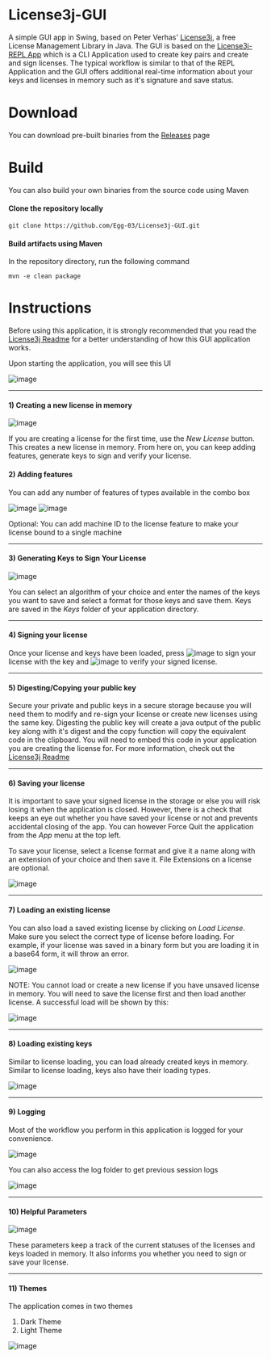# License3j-GUI
A simple GUI app in Swing, based on Peter Verhas' [License3j](https://github.com/verhas/License3j), a free License Management Library in Java.
The GUI is based on the [License3j-REPL App](https://github.com/verhas/License3jRepl) which is a CLI Application used to create key pairs and create and sign licenses.
The typical workflow is similar to that of the REPL Application and the GUI offers additional real-time information about your keys and licenses in memory such as it's signature and save status.

# Download
You can download pre-built binaries from the [Releases](https://github.com/Egg-03/License3j-GUI/releases/latest) page

# Build
You can also build your own binaries from the source code using Maven

#### Clone the repository locally
```
git clone https://github.com/Egg-03/License3j-GUI.git
```

#### Build artifacts using Maven
In the repository directory, run the following command
```
mvn -e clean package
```

# Instructions

Before using this application, it is strongly recommended that you read the [License3j Readme](https://github.com/verhas/License3j/blob/master/README.adoc) for a better understanding of how this GUI application works.

Upon starting the application, you will see this UI

![image](https://github.com/user-attachments/assets/b6bd72a9-9a03-485c-aea4-887c8dc25973)

---

#### 1) Creating a new license in memory
![image](https://github.com/user-attachments/assets/d0d65f2e-511f-49ec-8337-1d0ae978fd2f)

If you are creating a license for the first time, use the *New License* button.
This creates a new license in memory. From here on, you can keep adding features, generate keys to sign and verify your license.

#### 2) Adding features
You can add any number of features of types available in the combo box

![image](https://github.com/user-attachments/assets/bebb4c96-d4be-450f-9db0-558e363f6e64) ![image](https://github.com/user-attachments/assets/3b44a692-ede6-4b30-80e7-d779798676e2)


Optional: You can add machine ID to the license feature to make your license bound to a single machine

---

#### 3) Generating Keys to Sign Your License

![image](https://github.com/user-attachments/assets/0218c7e4-c679-4542-b01c-1f1492b541ed)

You can select an algorithm of your choice and enter the names of the keys you want to save and select a format for those keys and save them. Keys are saved in the *Keys* folder of your application directory.

---

#### 4) Signing your license

Once your license and keys have been loaded, press ![image](https://github.com/user-attachments/assets/ca2a7685-a818-4c19-a2bc-f98fae8f6234) to sign your license with the key and ![image](https://github.com/user-attachments/assets/502271be-b63a-46a5-82fd-a504c0b77c85) to verify your signed license.

---

#### 5) Digesting/Copying your public key

Secure your private and public keys in a secure storage because you will need them to modify and re-sign your license or create new licenses using the same key.
Digesting the public key will create a java output of the public key along with it's digest and the copy function will copy the equivalent code in the clipboard. You will need to embed this code in your application you are creating the license for. For more information, check out the [License3j Readme](https://github.com/verhas/License3j/blob/master/README.adoc)

---

#### 6) Saving your license

It is important to save your signed license in the storage or else you will risk losing it when the application is closed. However, there is a check that keeps an eye out whether you have saved your license or not and prevents accidental closing of the app. You can however Force Quit the application from the *App* menu at the top left.

To save your license, select a license format and give it a name along with an extension of your choice and then save it. File Extensions on a license are optional.

![image](https://github.com/user-attachments/assets/0a9c13d2-c267-4c9a-a239-5ff05fda768e)

---

#### 7) Loading an existing license

You can also load a saved existing license by clicking on *Load License*. Make sure you select the correct type of license before loading. For example, if your license was saved in a binary form but you are loading it in a base64 form, it will throw an error.

![image](https://github.com/user-attachments/assets/717d5195-b5eb-44d6-b71e-bf88298cf4a8)

NOTE: You cannot load or create a new license if you have unsaved license in memory. You will need to save the license first and then load another license.
A successful load will be shown by this:

![image](https://github.com/user-attachments/assets/8266818d-da52-4fd4-b21c-8fbfa9a31a2f)

---

#### 8) Loading existing keys

Similar to license loading, you can load already created keys in memory. Similar to license loading, keys also have their loading types.

![image](https://github.com/user-attachments/assets/de0e0b11-8135-4bca-b52e-ec694cf56bc2)

---

#### 9) Logging

Most of the workflow you perform in this application is logged for your convenience.

![image](https://github.com/user-attachments/assets/25cdcd5a-630a-4a50-89ca-42652ff70582)


You can also access the log folder to get previous session logs

![image](https://github.com/user-attachments/assets/881b9379-9452-4f05-bc56-fd0b6255c4a8)

---

#### 10) Helpful Parameters

![image](https://github.com/user-attachments/assets/44b44c71-4108-4094-a95a-55125e8be421)

These parameters keep a track of the current statuses of the licenses and keys loaded in memory. It also informs you whether you need to sign or save your license.

---

#### 11) Themes

The application comes in two themes
1) Dark Theme
2) Light Theme

![image](https://github.com/user-attachments/assets/db98e4aa-416b-4b1b-8b88-b4017eb46bad)








  
